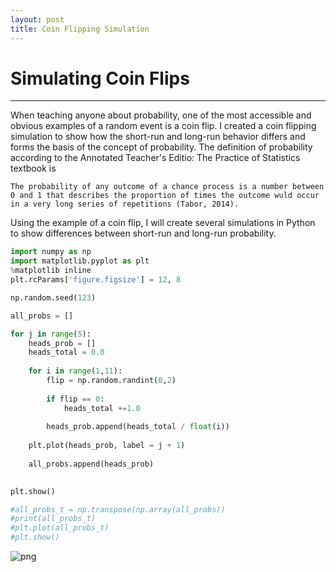 ```yaml
---
layout: post
title: Coin Flipping Simulation
---
```



# Simulating Coin Flips
---
When teaching anyone about probability, one of the most accessible and obvious examples of a random event is a coin flip.  I created a coin flipping simulation to show how the short-run and long-run behavior differs and forms the basis of the concept of probability.  The definition of probability according to the Annotated Teacher's Editio: The Practice of Statistics textbook is
```
The probability of any outcome of a chance process is a number between 0 and 1 that describes the proportion of times the outcome wuld occur in a very long series of repetitions (Tabor, 2014).
```

Using the example of a coin flip, I will create several simulations in Python to show differences between short-run and long-run probability.


```python
import numpy as np
import matplotlib.pyplot as plt
%matplotlib inline
plt.rcParams['figure.figsize'] = 12, 8
```


```python
np.random.seed(123)

all_probs = []

for j in range(5):
    heads_prob = []
    heads_total = 0.0
    
    for i in range(1,11):
        flip = np.random.randint(0,2)
        
        if flip == 0:
            heads_total +=1.0
            
        heads_prob.append(heads_total / float(i))
        
    plt.plot(heads_prob, label = j + 1)
    
    all_probs.append(heads_prob)
    

plt.show()

#all_probs_t = np.transpose(np.array(all_probs))
#print(all_probs_t)
#plt.plot(all_probs_t)
#plt.show()
```


![png](output_2_0.png)

